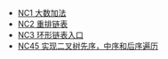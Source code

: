 - [NC1 大数加法](https://www.nowcoder.com/practice/11ae12e8c6fe48f883cad618c2e81475)
- [NC2 重排链表](https://www.nowcoder.com/practice/3d281dc0b3704347846a110bf561ef6b)
- [NC3 环形链表入口](https://www.nowcoder.com/practice/6e630519bf86480296d0f1c868d425ad)
- [NC45 实现二叉树先序，中序和后序遍历](https://www.nowcoder.com/practice/a9fec6c46a684ad5a3abd4e365a9d362)
